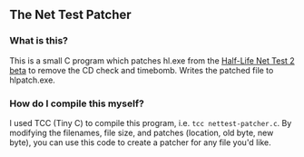 ## The Net Test Patcher

### What is this?

This is a small C program which patches hl.exe from the [Half-Life Net Test 2 beta](https://archive.org/details/nettest-2) to remove the CD check and timebomb. Writes the patched file to hlpatch.exe.

### How do I compile this myself?

I used TCC (Tiny C) to compile this program, i.e. `tcc nettest-patcher.c`. By modifying the filenames, file size, and patches (location, old byte, new byte), you can use this code to create a patcher for any file you'd like.
